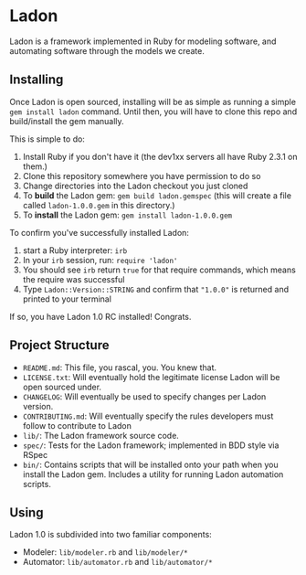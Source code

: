 # Ladon

Ladon is a framework implemented in Ruby for modeling software, and automating software through the models we create.

## Installing

Once Ladon is open sourced, installing will be as simple as running a simple `gem install ladon` command.
Until then, you will have to clone this repo and build/install the gem manually.

This is simple to do:

1. Install Ruby if you don't have it (the dev1xx servers all have Ruby 2.3.1 on them.)
2. Clone this repository somewhere you have permission to do so
3. Change directories into the Ladon checkout you just cloned
4. To **build** the Ladon gem: `gem build ladon.gemspec` (this will create a file called `ladon-1.0.0.gem` in this directory.)
5. To **install** the Ladon gem: `gem install ladon-1.0.0.gem`

To confirm you've successfully installed Ladon:

1. start a Ruby interpreter: `irb`
2. In your `irb` session, run: `require 'ladon'`
3. You should see `irb` return `true` for that require commands, which means the require was successful
4. Type `Ladon::Version::STRING` and confirm that `"1.0.0"` is returned and printed to your terminal

If so, you have Ladon 1.0 RC installed! Congrats.

## Project Structure

- `README.md`: This file, you rascal, you. You knew that.
- `LICENSE.txt`: Will eventually hold the legitimate license Ladon will be open sourced under.
- `CHANGELOG`: Will eventually be used to specify changes per Ladon version.
- `CONTRIBUTING.md`: Will eventually specify the rules developers must follow to contribute to Ladon
- `lib/`: The Ladon framework source code.
- `spec/`: Tests for the Ladon framework; implemented in BDD style via RSpec
- `bin/`: Contains scripts that will be installed onto your path when you install the Ladon gem. Includes a utility for running Ladon automation scripts.


## Using

Ladon 1.0 is subdivided into two familiar components:

- Modeler: `lib/modeler.rb` and `lib/modeler/*`
- Automator: `lib/automator.rb` and `lib/automator/*`

